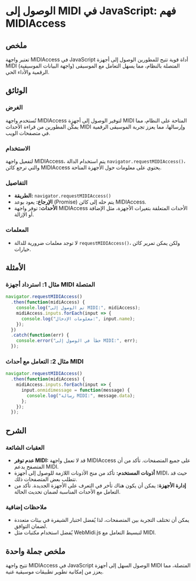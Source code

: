 <!--
Meta Description: # الوصول إلى MIDI في JavaScript: فهم MIDIAccess ## ملخص تعتبر واجهة MIDIAccess في JavaScript أداة قوية تتيح للمطورين الوصول إلى أجهزة MIDI (واجهة البي...
Meta Keywords: midi, midiaccess, إلى, واجهة, الوصول
-->

# الوصول إلى MIDI في JavaScript: فهم MIDIAccess

## ملخص
تعتبر واجهة MIDIAccess في JavaScript أداة قوية تتيح للمطورين الوصول إلى أجهزة MIDI (واجهة البيانات الموسيقية) المتصلة بالنظام، مما يسهل التعامل مع الموسيقى الرقمية والأداء الحي.

## الوثائق
### الغرض
تُستخدم واجهة MIDIAccess لتوفير الوصول إلى أجهزة MIDI المتاحة على النظام، مما يمكّن المطورين من قراءة الأحداث MIDI وإرسالها، مما يعزز تجربة الموسيقى الرقمية في متصفحات الويب.

### الاستخدام
لتفعيل واجهة MIDIAccess، يتم استخدام الدالة `navigator.requestMIDIAccess()`، والتي ترجع كائن MIDIAccess يحتوي على معلومات حول الأجهزة المتاحة.

### التفاصيل
- **الطريقة:** `navigator.requestMIDIAccess()`
- **الإرجاع:** يعود بوعد (Promise) يتم حله إلى كائن MIDIAccess.
- **الأحداث:** توفر واجهة MIDIAccess الأحداث المتعلقة بتغيرات الأجهزة، مثل الإضافة أو الإزالة.

### المعلمات
- لا توجد معلمات ضرورية للدالة `requestMIDIAccess()`، ولكن يمكن تمرير كائن خيارات.

## الأمثلة
### مثال 1: استرداد أجهزة MIDI المتصلة
```javascript
navigator.requestMIDIAccess()
  .then(function(midiAccess) {
    console.log("تم الوصول إلى MIDI:", midiAccess);
    midiAccess.inputs.forEach(input => {
      console.log("معلومات الإدخال:", input.name);
    });
  })
  .catch(function(err) {
    console.error("خطأ في الوصول إلى MIDI:", err);
  });
```

### مثال 2: التعامل مع أحداث MIDI
```javascript
navigator.requestMIDIAccess()
  .then(function(midiAccess) {
    midiAccess.inputs.forEach(input => {
      input.onmidimessage = function(message) {
        console.log("رسالة MIDI:", message.data);
      };
    });
  });
```

## الشرح
### العقبات الشائعة
- **عدم توفر MIDI:** قد لا تعمل واجهة MIDIAccess على جميع المتصفحات. تأكد من أن المتصفح يدعم MIDI.
- **أذونات المستخدم:** تأكد من منح الأذونات اللازمة للوصول إلى أجهزة MIDI، حيث قد تتطلب بعض المتصفحات ذلك.
- **إدارة الأجهزة:** يمكن أن يكون هناك تأخر في التعرف على الأجهزة الجديدة. تأكد من التعامل مع الأحداث المناسبة لضمان تحديث الحالة.

### ملاحظات إضافية
- يمكن أن تختلف التجربة بين المتصفحات، لذا يُفضل اختبار الشيفرة في بيئات متعددة لضمان التوافق.
- يُفضل استخدام مكتبات مثل WebMidi.js لتبسيط التعامل مع MIDI.

## ملخص جملة واحدة
تتيح واجهة MIDIAccess في JavaScript الوصول السهل إلى أجهزة MIDI المتصلة، مما يعزز من إمكانية تطوير تطبيقات موسيقية غنية.